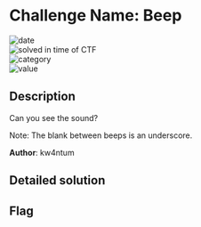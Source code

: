 # Challenge Name: Beep


![date](https://img.shields.io/badge/date-26.02.2023-brightgreen.svg)  
![solved in time of CTF](https://img.shields.io/badge/solved-in%20time%20of%20CTF-brightgreen.svg)   
![category](https://img.shields.io/badge/category-Steganography-blueviolet.svg)   
![value](https://img.shields.io/badge/value-150-blue.svg)  


## Description

Can you see the sound?

Note: The blank between beeps is an underscore.

**Author**: kw4ntum

## Detailed solution

## Flag


